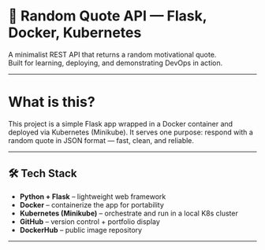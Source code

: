 # 🔁 Random Quote API — Flask, Docker, Kubernetes

A minimalist REST API that returns a random motivational quote.  
Built for learning, deploying, and demonstrating DevOps in action.

---

# What is this?

This project is a simple Flask app wrapped in a Docker container and deployed via Kubernetes (Minikube). It serves one purpose: respond with a random quote in JSON format — fast, clean, and reliable.

---

## 🛠 Tech Stack

- **Python + Flask** – lightweight web framework
- **Docker** – containerize the app for portability
- **Kubernetes (Minikube)** – orchestrate and run in a local K8s cluster
- **GitHub** – version control + portfolio display
- **DockerHub** – public image repository

---


